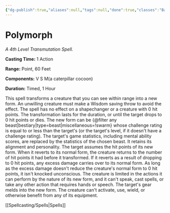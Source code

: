 ```yaml
---
{"dg-publish":true,"aliases":null,"tags":null,"done":true,"classes":"Bard, Druid, Sorcerer, Wizard,","spellLevel":4,"school":"Transmutation","source":"PHB","permalink":"/spells/polymorph/","dgHomeLink":false,"dgPassFrontmatter":true}
---
```


# Polymorph
*A 4th Level Transmutation Spell.*

**Casting Time:** 1 Action

**Range:** Point, 60 Feet

**Components:** V S M(a caterpillar cocoon)

**Duration:** Timed, 1 Hour

This spell transforms a creature that you can see within range into a new form. An unwilling creature must make a Wisdom saving throw to avoid the effect. The spell has no effect on a shapechanger or a creature with 0 hit points.
The transformation lasts for the duration, or until the target drops to 0 hit points or dies. The new form can be {@filter any beast|bestiary|type=beast|miscellaneous=!swarm} whose challenge rating is equal to or less than the target's (or the target's level, if it doesn't have a challenge rating). The target's game statistics, including mental ability scores, are replaced by the statistics of the chosen beast. It retains its alignment and personality.
The target assumes the hit points of its new form. When it reverts to its normal form, the creature returns to the number of hit points it had before it transformed. If it reverts as a result of dropping to 0 hit points, any excess damage carries over to its normal form. As long as the excess damage doesn't reduce the creature's normal form to 0 hit points, it isn't knocked unconscious.
The creature is limited in the actions it can perform by the nature of its new form, and it can't speak, cast spells, or take any other action that requires hands or speech.
The target's gear melds into the new form. The creature can't activate, use, wield, or otherwise benefit from any of its equipment.

[[Spellcasting/Spells|Spells]]